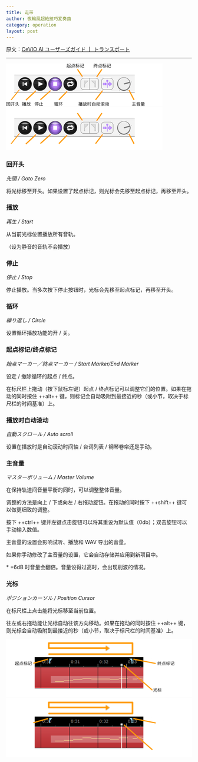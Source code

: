 ```yaml
---
title: 走带
author: 夜輪風超絶技巧変奏曲
category: operation
layout: post
---
```

原文：[CeVIO AI ユーザーズガイド ┃ トランスポート](https://cevio.jp/guide/cevio_ai/operation/transport/)

---

![走带](images/transport_1.png#only-light)
![走带](images/transport_1_dark.png#only-dark)

### 回开头

*先頭 / Goto Zero*

将光标移至开头。如果设置了起点标记，则光标会先移至起点标记，再移至开头。

### 播放

*再生 / Start*

从当前光标位置播放所有音轨。

（设为静音的音轨不会播放）

### 停止

*停止 / Stop*

停止播放。当多次按下停止按钮时，光标会先移至起点标记，再移至开头。

### 循环

*繰り返し / Circle*

设置循环播放功能的开 / 关。

### 起点标记/终点标记

*始点マーカー／終点マーカー / Start Marker/End Marker*

设定 / 撤除循环的起点 / 终点。

在标尺栏上拖动（按下鼠标左键）起点 / 终点标记可以调整它们的位置。如果在拖动的同时按住 ++alt++ 键，则标记会自动吸附到最接近的秒（或小节，取决于标尺栏的时间基准）上。

### 播放时自动滚动

*自動スクロール / Auto scroll*

设置在播放时是自动滚动时间轴 / 台词列表 / 钢琴卷帘还是手动。

### 主音量

*マスターボリューム / Master Volume*

在保持轨道间音量平衡的同时，可以调整整体音量。

调整的方法是向上 / 下或向左 / 右拖动旋钮。在拖动的同时按下 ++shift++ 键可以做更细致的调整。

按下 ++ctrl++ 键并左键点击旋钮可以将其重设为默认值（0db）；双击旋钮可以手动输入数值。

主音量的设置会影响试听、播放和 WAV 导出的音量。

如果你手动修改了主音量的设置，它会自动存储并应用到新项目中。

\* +6dB 时音量会翻倍。音量设得过高时，会出现削波的情况。

### 光标

*ポジションカーソル / Position Cursor*

在标尺栏上点击能将光标移至当前位置。

往左或右拖动能让光标自动往该方向移动。如果在拖动的同时按住 ++alt++ 键，则光标会自动吸附到最接近的秒（或小节，取决于标尺栏的时间基准）上。

![光标](images/transport_2.png#only-light)
![光标](images/transport_2_dark.png#only-dark)
